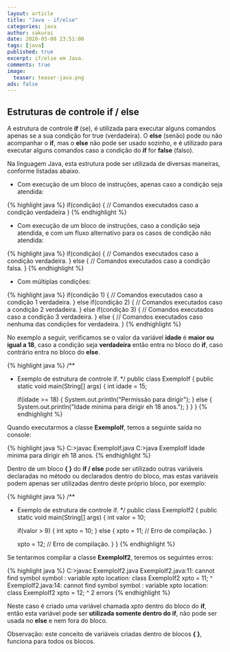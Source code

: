 ```yaml
---
layout: article
title: "Java - if/else"
categories: java
author: sakurai
date: 2020-05-08 23:51:00
tags: [java]
published: true
excerpt: if/else em Java.
comments: true
image:
  teaser: teaser-java.png
ads: false
---
```


## Estruturas de controle if / else

A estrutura de controle **if** (se), é utilizada para executar alguns comandos apenas se a sua condição for true (verdadeira). O **else** (senão) pode ou não acompanhar o **if**, mas o **else** não pode ser usado sozinho, e é utilizado para executar alguns comandos caso a condição do **if** for **false** (falso).

Na linguagem Java, esta estrutura pode ser utilizada de diversas maneiras, conforme listadas abaixo.

- Com execução de um bloco de instruções, apenas caso a condição seja atendida:

{% highlight java %}
if(condição) {
  // Comandos executados caso a condição verdadeira
}
{% endhighlight %}

- Com execução de um bloco de instruções, caso a condição seja atendida, e com um fluxo alternativo para os casos de condição não atendida:

{% highlight java %}
if(condição) {
  // Comandos executados caso a condição verdadeira.
} else {
  // Comandos executados caso a condição falsa.
}
{% endhighlight %}

- Com múltiplas condições:

{% highlight java %}
if(condição 1) {
  // Comandos executados caso a condição 1 verdadeira.
} else if(condição 2) {
 // Comandos executados caso a condição 2 verdadeira.
} else if(condição 3) {
 // Comandos executados caso a condição 3 verdadeira.
} else {
  // Comandos executados caso nenhuma das condições for verdadeira.
}
{% endhighlight %}

No exemplo a seguir, verificamos se o valor da variável **idade** é **maior ou igual a 18**, caso a condição seja **verdadeira** então entra no bloco do **if**, caso contrário entra no bloco do **else**.

{% highlight java %}
/**
 * Exemplo de estrutura de controle if.
 */
public class ExemploIf {
  public static void main(String[] args) {
    int idade = 15;

    if(idade >= 18) {
      System.out.println("Permissão para dirigir");
    } else {
      System.out.println("Idade minima para dirigir eh 18 anos.");
    }
  }
}
{% endhighlight %}

Quando executarmos a classe **ExemploIf**, temos a seguinte saída no console:

{% highlight java %}
C:\>javac ExemploIf.java
C:\>java ExemploIf
Idade minima para dirigir eh 18 anos.
{% endhighlight %}

Dentro de um bloco **{ }** do **if / else** pode ser utilizado outras variáveis declaradas no método ou declarados dentro do bloco, mas estas variáveis podem apenas ser utilizadas dentro deste próprio bloco, por exemplo:

{% highlight java %}
/**
 * Exemplo de estrutura de controle if.
 */
public class ExemploIf2 {
  public static void main(String[] args) {
    int valor = 10;

    if(valor > 9) {
      int xpto = 10;
    } else {
      xpto = 11; // Erro de compilação.
    }

    xpto = 12; // Erro de compilação.
  }
}
{% endhighlight %}

Se tentarmos compilar a classe **ExemploIf2**, teremos os seguintes erros:

{% highlight java %}
C:\>javac ExemploIf2.java
ExemploIf2.java:11: cannot find symbol
symbol  : variable xpto
location: class ExemploIf2
           xpto = 11;
           ^
ExemploIf2.java:14: cannot find symbol
symbol  : variable xpto
location: class ExemploIf2
           xpto = 12;
           ^
2 errors
{% endhighlight %}

Neste caso é criado uma variável chamada *xpto* dentro do bloco do **if**, então esta variável pode ser **utilizada somente dentro do if**, não pode ser usada no **else** e nem fora do bloco.

Observação: este conceito de variáveis criadas dentro de blocos **{ }**, funciona para todos os blocos.